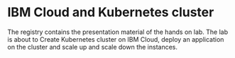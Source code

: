 # IBM Cloud and Kubernetes cluster

The registry contains the presentation material of the hands on lab. The lab is about to Create Kubernetes cluster on IBM Cloud, deploy an application on the cluster and scale up and scale down the instances.

